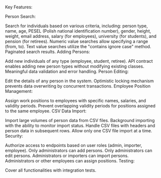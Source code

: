 Key Features:

Person Search:

Search for individuals based on various criteria, including: person type, name, age, PESEL (Polish national identification number), gender, height, weight, email address, salary (for employees), university (for students), and pension (for retirees).
Numeric value searches allow specifying a range (from, to).
Text value searches utilize the "contains ignore case" method.
Paginated search results.
Adding Persons:

Add new individuals of any type (employee, student, retiree).
API contract enables adding new person types without modifying existing classes.
Meaningful data validation and error handling.
Person Editing:

Edit the details of any person in the system.
Optimistic locking mechanism prevents data overwriting by concurrent transactions.
Employee Position Management:

Assign work positions to employees with specific names, salaries, and validity periods.
Prevent overlapping validity periods for positions assigned to the same employee.
CSV Data Import:

Import large volumes of person data from CSV files.
Background importing with the ability to monitor import status.
Handle CSV files with headers and person data in subsequent rows.
Allow only one CSV file import at a time.
Security:

Authorize access to endpoints based on user roles (admin, importer, employee).
Only administrators can add persons.
Only administrators can edit persons.
Administrators or importers can import persons.
Administrators or other employees can assign positions.
Testing:

Cover all functionalities with integration tests.
